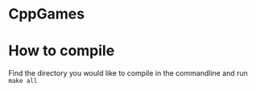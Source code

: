 # CppGames

# How to compile
Find the directory you would like to compile in the commandline and run `make all`
